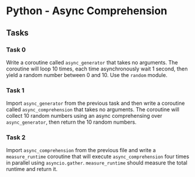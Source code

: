# Python - Async Comprehension

## Tasks

### Task 0
Write a coroutine called `async_generator` that takes no arguments.
The coroutine will loop 10 times, each time asynchronously wait 1 second, then yield a random number between 0 and 10. Use the `random` module.

### Task 1
Import `async_generator` from the previous task and then write a coroutine called `async_comprehension` that takes no arguments.
The coroutine will collect 10 random numbers using an async comprehensing over `async_generator`, then return the 10 random numbers.

### Task 2
Import `async_comprehension` from the previous file and write a `measure_runtime` coroutine that will execute `async_comprehension` four times in parallel using `asyncio.gather`.
`measure_runtime` should measure the total runtime and return it.

